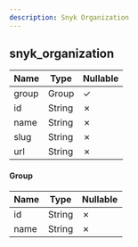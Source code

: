 ```yaml
---
description: Snyk Organization
---
```

snyk_organization
-----------------

| **Name** | **Type** | **Nullable** |
| -------- | -------- | ------------ |
| group    | Group    | &check;      |
| id       | String   | &cross;      |
| name     | String   | &cross;      |
| slug     | String   | &cross;      |
| url      | String   | &cross;      |

#### Group
| **Name** | **Type** | **Nullable** |
| -------- | -------- | ------------ |
| id       | String   | &cross;      |
| name     | String   | &cross;      |
